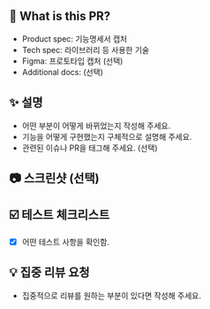 ## 🔎 What is this PR?

- Product spec: 기능명세서 캡처
- Tech spec: 라이브러리 등 사용한 기술
- Figma: 프로토타입 캡처 (선택)
- Additional docs: (선택)

## ✨ 설명

- 어떤 부분이 어떻게 바뀌었는지 작성해 주세요.
- 기능을 어떻게 구현했는지 구체적으로 설명해 주세요.
- 관련된 이슈나 PR을 태그해 주세요. (선택)

## 📷 스크린샷 (선택)

## ☑️ 테스트 체크리스트

- [x] 어떤 테스트 사항을 확인함.

## 💡 집중 리뷰 요청

- 집중적으로 리뷰를 원하는 부분이 있다면 작성해 주세요.
